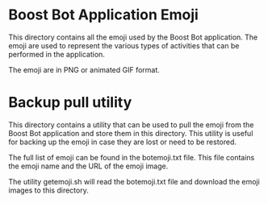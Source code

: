 # Boost Bot Application Emoji

This directory contains all the emoji used by the Boost Bot application. The emoji are used to represent the various types of activities that can be performed in the application.

The emoji are in PNG or animated GIF format.

# Backup pull utility

This directory contains a utility that can be used to pull the emoji from the Boost Bot application and store them in this directory. This utility is useful for backing up the emoji in case they are lost or need to be restored.

The full list of emoji can be found in the botemoji.txt file. This file contains the emoji name and the URL of the emoji image.

The utility getemoji.sh will read the botemoji.txt file and download the emoji images to this directory.

